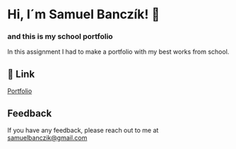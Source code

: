 
# Hi, I´m Samuel Banczík! 👋


### and this is my school portfolio

In this assignment I had to make a portfolio with my best works from school.


## 🔗 Link
[Portfolio](https:baliba.samuelbanczik.studenthosting.sk)



## Feedback

If you have any feedback, please reach out to me at samuelbanczik@gmail.com

